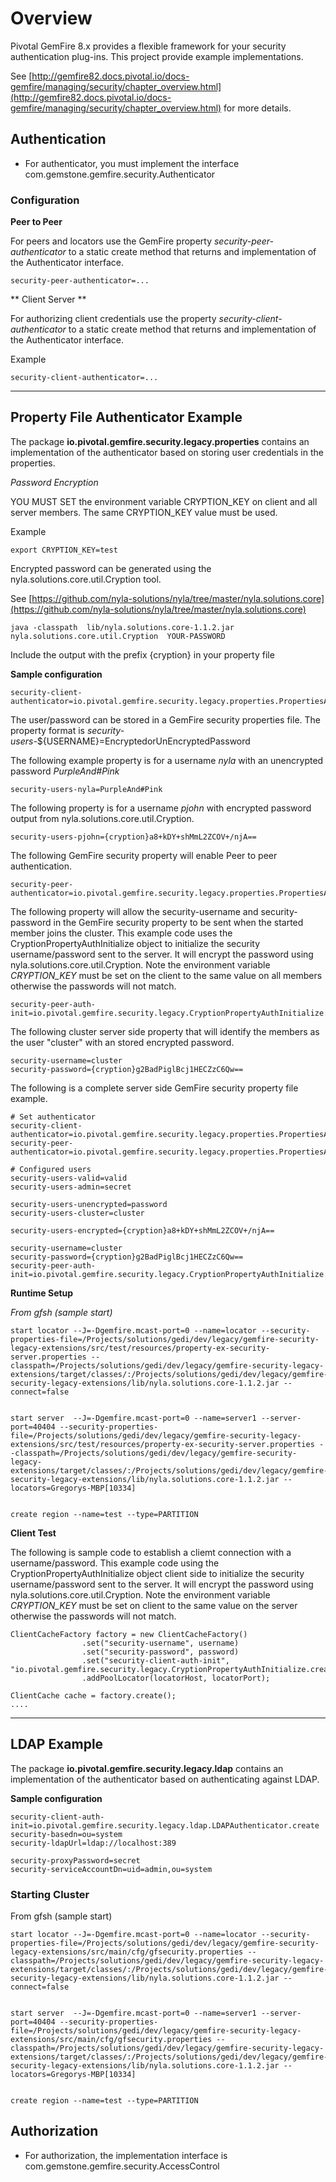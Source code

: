 # Overview


Pivotal GemFire 8.x provides a flexible framework for your security authentication plug-ins. This project provide example implementations.

See [http://gemfire82.docs.pivotal.io/docs-gemfire/managing/security/chapter_overview.html](http://gemfire82.docs.pivotal.io/docs-gemfire/managing/security/chapter_overview.html) for more details.

## Authentication


- For authenticator, you must implement the interface  com.gemstone.gemfire.security.Authenticator



### Configuration


**Peer to Peer**

For peers and locators use the GemFire property *security-peer-authenticator* to a static create method that returns 
and implementation of the Authenticator interface.

	security-peer-authenticator=...


** Client Server **

For authorizing client credentials use the property *security-client-authenticator* to a static create method that returns 
and implementation of the Authenticator interface.
 
 Example
 
	security-client-authenticator=...

----------------------------------------


## Property File Authenticator Example

The package **io.pivotal.gemfire.security.legacy.properties** contains an implementation
of the authenticator based on storing user credentials in the properties.


*Password Encryption*

YOU MUST SET the environment variable CRYPTION_KEY on client and all server members. The same CRYPTION_KEY value must be used.

Example

	export CRYPTION_KEY=test

Encrypted password can be generated using the nyla.solutions.core.util.Cryption tool.

See [https://github.com/nyla-solutions/nyla/tree/master/nyla.solutions.core](https://github.com/nyla-solutions/nyla/tree/master/nyla.solutions.core)


	java -classpath  lib/nyla.solutions.core-1.1.2.jar nyla.solutions.core.util.Cryption  YOUR-PASSWORD

	
Include the output with the prefix {cryption} in your property file



**Sample configuration**


	security-client-authenticator=io.pivotal.gemfire.security.legacy.properties.PropertiesAuthenticator
	


The user/password can be stored in a GemFire security properties file. The property format is *security-users-*${USERNAME}=EncryptedorUnEncryptedPassword

The following example property is for a username *nyla*  with an unencrypted password *PurpleAnd#Pink*

	security-users-nyla=PurpleAnd#Pink

The following property is for a username *pjohn*  with encrypted password output from nyla.solutions.core.util.Cryption.
	
	security-users-pjohn={cryption}a8+kDY+shMmL2ZCOV+/njA==


The following GemFire security property will enable Peer to peer
authentication.

	security-peer-authenticator=io.pivotal.gemfire.security.legacy.properties.PropertiesAuthenticator.create


The following property will allow the security-username and security-password in the GemFire security property to be sent when the started member joins the cluster. This example code uses the CryptionPropertyAuthInitialize object to initialize the 
security username/password sent to the server. It will encrypt the password
using nyla.solutions.core.util.Cryption. Note the environment variable *CRYPTION_KEY* must be set on the client to the same value on all members otherwise the passwords will not match.

 
	security-peer-auth-init=io.pivotal.gemfire.security.legacy.CryptionPropertyAuthInitialize.create

The following  cluster server side property that will identify the members as the user "cluster" with an stored encrypted password.

	security-username=cluster
	security-password={cryption}g2BadPiglBcj1HECZzC6Qw==


The following is a complete server side GemFire security property file example.


	# Set authenticator
	security-client-authenticator=io.pivotal.gemfire.security.legacy.properties.PropertiesAuthenticator.create
	security-peer-authenticator=io.pivotal.gemfire.security.legacy.properties.PropertiesAuthenticator.create
	
	# Configured users
	security-users-valid=valid
	security-users-admin=secret
	
	security-users-unencrypted=password
	security-users-cluster=cluster
	
	security-users-encrypted={cryption}a8+kDY+shMmL2ZCOV+/njA==
	
	security-username=cluster
	security-password={cryption}g2BadPiglBcj1HECZzC6Qw==
	security-peer-auth-init=io.pivotal.gemfire.security.legacy.CryptionPropertyAuthInitialize.create

	
**Runtime Setup**




*From gfsh (sample start)*


	start locator --J=-Dgemfire.mcast-port=0 --name=locator --security-properties-file=/Projects/solutions/gedi/dev/legacy/gemfire-security-legacy-extensions/src/test/resources/property-ex-security-server.properties --classpath=/Projects/solutions/gedi/dev/legacy/gemfire-security-legacy-extensions/target/classes/:/Projects/solutions/gedi/dev/legacy/gemfire-security-legacy-extensions/lib/nyla.solutions.core-1.1.2.jar --connect=false


	start server  --J=-Dgemfire.mcast-port=0 --name=server1 --server-port=40404 --security-properties-file=/Projects/solutions/gedi/dev/legacy/gemfire-security-legacy-extensions/src/test/resources/property-ex-security-server.properties --classpath=/Projects/solutions/gedi/dev/legacy/gemfire-security-legacy-extensions/target/classes/:/Projects/solutions/gedi/dev/legacy/gemfire-security-legacy-extensions/lib/nyla.solutions.core-1.1.2.jar --locators=Gregorys-MBP[10334]


	create region --name=test --type=PARTITION

**Client Test**


The following is sample code to establish a cliemt connection with a username/password. This example code using the CryptionPropertyAuthInitialize object client side to initialize the 
security username/password sent to the server. It will encrypt the password
using nyla.solutions.core.util.Cryption. Note the environment variable *CRYPTION_KEY* must be set on client to the same value on the server otherwise the passwords will not match. 


	ClientCacheFactory factory = new ClientCacheFactory()
					.set("security-username", username)
					.set("security-password", password)
					.set("security-client-auth-init", "io.pivotal.gemfire.security.legacy.CryptionPropertyAuthInitialize.create")
					.addPoolLocator(locatorHost, locatorPort);
	
	ClientCache cache = factory.create();
	....
	
	
----------------------------------------

## LDAP Example


The package **io.pivotal.gemfire.security.legacy.ldap** contains an implementation
of the authenticator based on authenticating against LDAP.

**Sample configuration**


	security-client-auth-init=io.pivotal.gemfire.security.legacy.ldap.LDAPAuthenticator.create
	security-basedn=ou=system
	security-ldapUrl=ldap://localhost:389
	
	security-proxyPassword=secret
	security-serviceAccountDn=uid=admin,ou=system


### Starting Cluster

From gfsh (sample start)

	start locator --J=-Dgemfire.mcast-port=0 --name=locator --security-properties-file=/Projects/solutions/gedi/dev/legacy/gemfire-security-legacy-extensions/src/main/cfg/gfsecurity.properties --classpath=/Projects/solutions/gedi/dev/legacy/gemfire-security-legacy-extensions/target/classes/:/Projects/solutions/gedi/dev/legacy/gemfire-security-legacy-extensions/lib/nyla.solutions.core-1.1.2.jar --connect=false
	
	
	start server  --J=-Dgemfire.mcast-port=0 --name=server1 --server-port=40404 --security-properties-file=/Projects/solutions/gedi/dev/legacy/gemfire-security-legacy-extensions/src/main/cfg/gfsecurity.properties --classpath=/Projects/solutions/gedi/dev/legacy/gemfire-security-legacy-extensions/target/classes/:/Projects/solutions/gedi/dev/legacy/gemfire-security-legacy-extensions/lib/nyla.solutions.core-1.1.2.jar --locators=Gregorys-MBP[10334]
	
	
	create region --name=test --type=PARTITION
	
	
	

## Authorization

- For authorization, the implementation interface is com.gemstone.gemfire.security.AccessControl
	